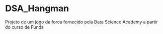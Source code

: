 # DSA_Hangman
Projeto de um jogo da forca fornecido pela Data Science Academy a partir do curso de Funda